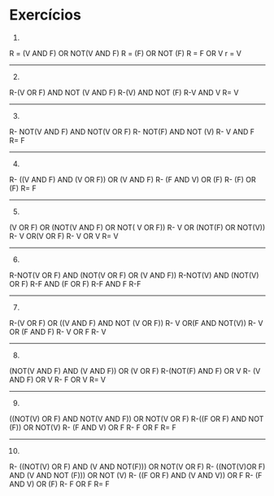 # Exercícios

1.
R = (V AND F) OR NOT(V AND F)
R = (F) OR NOT (F)
R = F OR V
r = V
_________________________________________________

2.
R-(V OR F) AND NOT (V AND F)
R-(V) AND NOT (F)
R-V AND V
R= V
_________________________________________________

3.
R- NOT(V AND F) AND NOT(V OR F)
R- NOT(F) AND NOT (V)
R- V AND F
R= F
_________________________________________________

4.
R- ((V AND F) AND (V OR F)) OR (V AND F)
R- (F AND V) OR (F)
R- (F) OR (F)
R= F
_________________________________________________

5.
(V OR F) OR (NOT(V AND F) OR NOT( V OR F))
R- V OR (NOT(F) OR NOT(V))
R- V OR(V OR F)
R- V OR V
R= V
_________________________________________________

6.
R-NOT(V OR F) AND (NOT(V OR F) OR (V AND F))
R-NOT(V) AND (NOT(V) OR F)
R-F AND (F OR F)
R-F AND F
R-F
________________________________________________

7.
R-(V OR F) OR ((V AND F) AND NOT (V OR F))
R- V OR(F AND NOT(V))
R- V OR (F AND F)
R- V OR F
R- V
________________________________________________

8.
(NOT(V AND F) AND (V AND F)) OR (V OR F)
R-(NOT(F) AND F) OR V
R- (V AND F) OR V
R- F OR V
R= V
________________________________________________

9.
((NOT(V) OR F) AND NOT(V AND F)) OR NOT(V OR F)
R-((F OR F) AND NOT (F)) OR NOT(V)
R- (F AND V) OR F
R- F OR F
R= F
________________________________________________

10.
R- ((NOT(V) OR F) AND (V AND NOT(F))) OR NOT(V OR F)
R- ((NOT(V)OR F) AND (V AND NOT (F))) OR NOT (V)
R- ((F OR F) AND (V AND V)) OR F
R- (F AND V) OR (F)
R- F OR F
R= F 